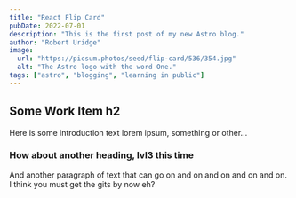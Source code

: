 ```yaml
---
title: "React Flip Card"
pubDate: 2022-07-01
description: "This is the first post of my new Astro blog."
author: "Robert Uridge"
image:
  url: "https://picsum.photos/seed/flip-card/536/354.jpg"
  alt: "The Astro logo with the word One."
tags: ["astro", "blogging", "learning in public"]
---
```


## Some Work Item h2

Here is some introduction text lorem ipsum, something or other...

### How about another heading, lvl3 this time

And another paragraph of text that can go on and on and on and on and on. I think you must get the gits by now eh?
